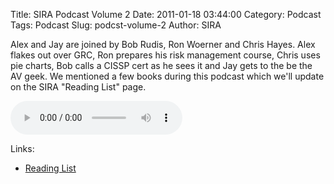 Title: SIRA Podcast Volume 2
Date: 2011-01-18 03:44:00
Category: Podcast
Tags: Podcast
Slug: podcst-volume-2
Author: SIRA

Alex and Jay are joined by Bob Rudis, Ron Woerner and Chris Hayes. Alex flakes out over GRC, Ron prepares his risk management course, Chris uses pie charts, Bob calls a CISSP cert as he sees it and Jay gets to the be the AV geek. We mentioned a few books during this podcast which we'll update on the SIRA "Reading List" page.

<audio alt="SIRA Podcast Volume 2" preload="metadata" style="width:275px;" controls="controls"><source src="https://www.societyinforisk.org/system/files/podcast/podcast2-small.mp3" type="audio/mp3"></audio>

Links: 

- [Reading List](http://localhost:8000/pages/reading-list.html)
